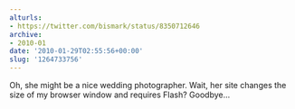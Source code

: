 ```yaml
---
alturls:
- https://twitter.com/bismark/status/8350712646
archive:
- 2010-01
date: '2010-01-29T02:55:56+00:00'
slug: '1264733756'
---
```


Oh, she might be a nice wedding photographer. Wait, her site changes the size of my browser window and requires Flash? Goodbye...

